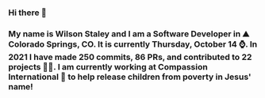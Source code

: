 ### Hi there 👋

### My name is Wilson Staley and I am a Software Developer in ⛰ Colorado Springs, CO.  It is currently Thursday, October 14 ⌚. In 2021 I have made 250 commits, 86 PRs, and contributed to 22 projects 👨‍💻. I am currently working at Compassion International 🏢 to help release children from poverty in Jesus' name!